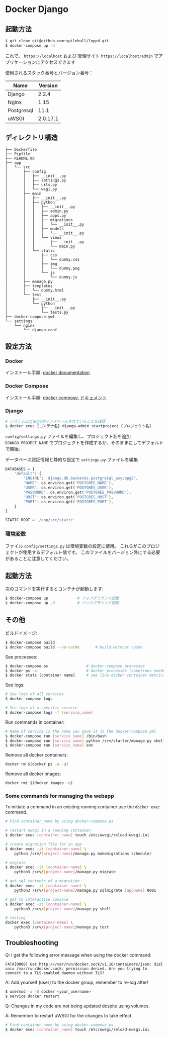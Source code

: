 Docker Django
=============

## 起動方法
```bash
$ git clone git@github.com:spilebull/lnppd.git
$ docker-compose up -d
```

これで、 `https://localhost` および 管理サイト `https://localhost/admin` でアプリケーションにアクセスできます

使用されるスタック番号とバージョン番号：

| Name           | Version  |
|----------------|----------|
| Django         | 2.2.4    |
| Nginx          | 1.15     |
| Postgresql     | 11.1     |
| uWSGI          | 2.0.17.1 |

## ディレクトリ構造

```
├── Dockerfile
├── Pipfile
├── README.md
├── app
│   └── src
│       ├── config
│       │   ├── __init__.py
│       │   ├── settings.py
│       │   ├── urls.py
│       │   └── wsgi.py
│       ├── main
│       │   ├── __init__.py
│       │   ├── python
│       │   │   ├── __init__.py
│       │   │   ├── admin.py
│       │   │   ├── apps.py
│       │   │   ├── migrations
│       │   │   │   └── __init__.py
│       │   │   ├── models
│       │   │   │   └── __init__.py
│       │   │   └── views
│       │   │       ├── __init__.py
│       │   │       └── main.py
│       │   └── static
│       │       ├── css
│       │       │   └── dummy.css
│       │       ├── img
│       │       │   └── dummy.png
│       │       └── js
│       │           └── dummy.js
│       ├── manage.py
│       ├── templates
│       │   └── dummy.html
│       └── test
│           ├── __init__.py
│           └── python
│               ├── __init__.py
│               └── tests.py
├── docker-compose.yml
└── settings
    └── nginx
        └── django.conf
```

## 設定方法

### Docker
インストール手順: [docker documentation](https://docs.docker.com/install/)
### Docker Compose
インストール手順: [docker compose](https://github.com/docker/compose), [ドキュメント](https://docs.docker.com/compose/install/)

### Django

```bash
# システムにDjangoがインストールされていることを確認
$ docker exec {コンテナ名} django-admin startproject {プロジェクト名}
```

`config/settings.py` ファイルを編集し、プロジェクト名を追加
`DJANGO_PROJECT_NAME` でプロジェクトを作成するか、そのままにしてデフォルトで開始。

データベース認証情報と静的な設定で `settings.py` ファイルを編集

```python
DATABASES = {
    'default': {
        'ENGINE': 'django.db.backends.postgresql_psycopg2',
        'NAME': os.environ.get('POSTGRES_NAME'),
        'USER': os.environ.get('POSTGRES_USER'),
        'PASSWORD': os.environ.get('POSTGRES_PASSWORD'),
        'HOST': os.environ.get('POSTGRES_HOST'),
        'PORT': os.environ.get('POSTGRES_PORT'),
    }
}

STATIC_ROOT = '/app/src/static'
```

### 環境変数
ファイル `config/settings.py` は環境変数の設定に使用。
これらがこのプロジェクトが使用するデフォルト値です。
このファイルをバージョン外にする必要があることに注意してください。

## 起動方法
次のコマンドを実行するとコンテナが起動します:
```bash
$ docker-compose up             # フォアグラウンド起動
$ docker-compose up -d          # バックグラウンド起動
```

## その他
ビルドイメージ:
```bash
$ docker-compose build
$ docker-compose build --no-cache       # build without cache
```

See processes:
```bash
$ docker-compose ps                 # docker-compose processes
$ docker ps -a                      # docker processes (sometimes needed)
$ docker stats [container name]     # see live docker container metrics
```

See logs:
```bash
# See logs of all services
$ docker-compose logs

# See logs of a specific service
$ docker-compose logs -f [service_name]
```

Run commands in container:
```bash
# Name of service is the name you gave it in the docker-compose.yml
$ docker-compose run [service_name] /bin/bash
$ docker-compose run [service_name] python /srv/starter/manage.py shell
$ docker-compose run [service_name] env
```

Remove all docker containers:
```bash
docker rm $(docker ps -a -q)
```

Remove all docker images:
```bash
docker rmi $(docker images -q)
```

### Some commands for managing the webapp
To initiate a command in an existing running container use the `docker exec`
command.

```bash
# Find container_name by using docker-compose ps

# restart uwsgi in a running container.
$ docker exec [container_name] touch /etc/uwsgi/reload-uwsgi.ini

# create migration file for an app
$ docker exec -it [container-name] \
    python /srv/[project-name]/manage.py makemigrations scheduler

# migrate
$ docker exec -it [container-name] \
    python3 /srv/[project-name]/manage.py migrate

# get sql contents of a migration
$ docker exec -it [container-name] \
    python3 /srv/[project-name]/manage.py sqlmigrate [appname] 0001

# get to interactive console
$ docker exec -it [container-name] \
    python3 /srv/[project-name]/manage.py shell

# testing
docker exec [container-name] \
    python3 /srv/[project-name]/manage.py test
```

## Troubleshooting
Q: I get the following error message when using the docker command:

```
FATA[0000] Get http:///var/run/docker.sock/v1.16/containers/json: dial unix /var/run/docker.sock: permission denied. Are you trying to connect to a TLS-enabled daemon without TLS? 

```

A: Add yourself (user) to the docker group, remember to re-log after!

```bash
$ usermod -a -G docker <your_username>
$ service docker restart
```

Q: Changes in my code are not being updated despite using volumes.

A: Remember to restart uWSGI for the changes to take effect.

```bash
# Find container_name by using docker-compose ps
$ docker exec [container_name] touch /etc/uwsgi/reload-uwsgi.ini
```
